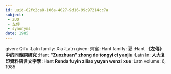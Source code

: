 ```yaml
---
id: uuid-02fc2ca8-106a-4027-9d16-99c97214cc7a
subject: 
 - ZUO
 - 左傳
 - synonyms
date: 1985
---
```


given: Qifu :Latn
family: Xia :Latn
given: 齊富 :Hant
family: 夏 :Hant
**《左傳》中的同義詞研究** :Hant
**"Zuozhuan" zhong de tongyi ci yanjiu** :Latn
In: 
**人大复印資料語言文字學** :Hant
**Renda fuyin ziliao yuyan wenzi xue** :Latn
volume: 6, 1985